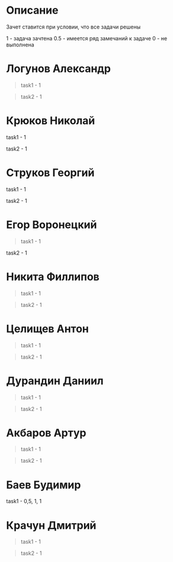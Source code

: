 # Описание #

Зачет ставится при условии, что все задачи решены

1 - задача зачтена
0.5 - имеется ряд замечаний к задаче
0 - не выполнена

# Логунов Александр #
> task1 - 1

> task2 - 1

# Крюков Николай #
task1 - 1

task2 - 1

# Струков Георгий #
task1 - 1

task2 - 1

# Егор Воронецкий #

> task1 - 1

task2 - 1

# Никита Филлипов #

> task1 - 1

> task2 - 1

# Целищев Антон #
> task1 - 1

> task2 - 1

# Дурандин Даниил #
> task1 - 1

> task2 - 1

# Акбаров Артур #
> task1 - 1

> task2 - 1

# Баев Будимир #

task1 - 0,5, 1, 1

# Крачун Дмитрий #

> task1 - 1

> task2 - 1